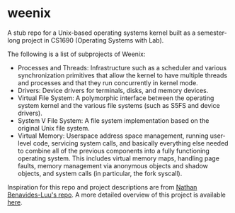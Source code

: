 # weenix
A stub repo for a Unix-based operating systems kernel built as a semester-long project in CS1690 (Operating Systems with Lab). 

The following is a list of subprojects of Weenix:
- Processes and Threads: Infrastructure such as a scheduler and various synchronization primitives that allow the kernel to have multiple threads and processes and that they run concurrently in kernel mode.
- Drivers: Device drivers for terminals, disks, and memory devices.
- Virtual File System: A polymorphic interface between the operating system kernel and the various file systems (such as S5FS and device drivers).
- System V File System: A file system implementation based on the original Unix file system.
- Virtual Memory: Userspace address space management, running user-level code, servicing system calls, and basically everything else needed to combine all of the previous components into a fully functioning operating system. This includes virtual memory maps, handling page faults, memory management via anonymous objects and shadow objects, and system calls (in particular, the fork syscall).

Inspiration for this repo and project descriptions are from [Nathan Benavides-Luu's repo](https://github.com/nthnluu/weenix). 
A more detailed overview of this project is available [here](https://github.com/brown-cs1690/handout/wiki).  
